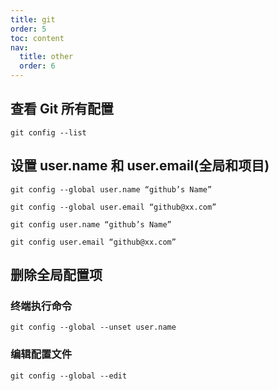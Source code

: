 ```yaml
---
title: git
order: 5
toc: content
nav:
  title: other
  order: 6
---
```


## 查看 Git 所有配置

`git config --list`

## 设置 user.name 和 user.email(全局和项目)

`git config --global user.name “github’s Name”`

`git config --global user.email “github@xx.com”`

`git config user.name “github’s Name”`

`git config user.email “github@xx.com”`

## 删除全局配置项

### 终端执行命令

`git config --global --unset user.name`

### 编辑配置文件

`git config --global --edit`
